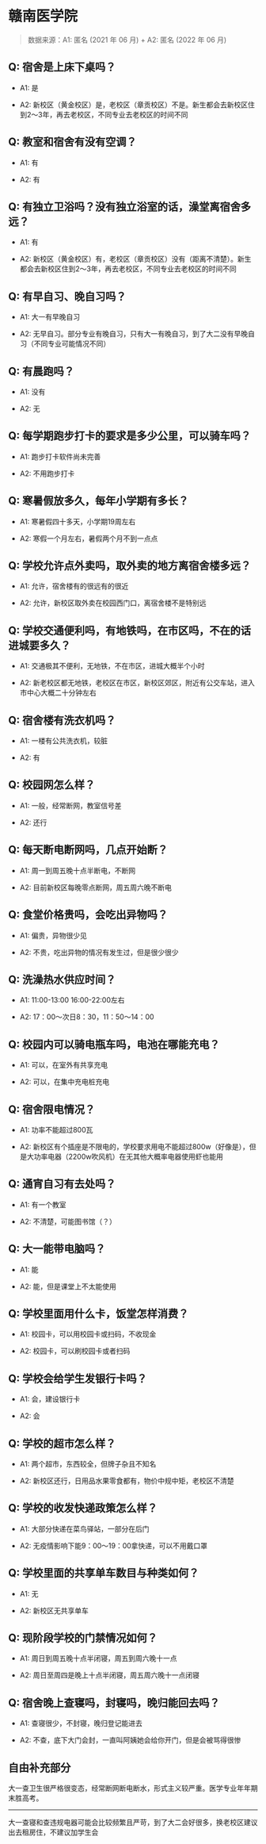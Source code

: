 # 赣南医学院

> 数据来源：A1: 匿名 (2021 年 06 月) + A2: 匿名 (2022 年 06 月)

## Q: 宿舍是上床下桌吗？

- A1: 是

- A2: 新校区（黄金校区）是，老校区（章贡校区）不是。新生都会去新校区住到2～3年，再去老校区，不同专业去老校区的时间不同

## Q: 教室和宿舍有没有空调？

- A1: 有

- A2: 有

## Q: 有独立卫浴吗？没有独立浴室的话，澡堂离宿舍多远？

- A1: 有

- A2: 新校区（黄金校区）有，老校区（章贡校区）没有（距离不清楚）。新生都会去新校区住到2～3年，再去老校区，不同专业去老校区的时间不同

## Q: 有早自习、晚自习吗？

- A1: 大一有早晚自习

- A2: 无早自习。部分专业有晚自习，只有大一有晚自习，到了大二没有早晚自习（不同专业可能情况不同）

## Q: 有晨跑吗？

- A1: 没有

- A2: 无

## Q: 每学期跑步打卡的要求是多少公里，可以骑车吗？

- A1: 跑步打卡软件尚未完善

- A2: 不用跑步打卡

## Q: 寒暑假放多久，每年小学期有多长？

- A1: 寒暑假四十多天，小学期19周左右

- A2: 寒假一个月左右，暑假两个月不到一点点

## Q: 学校允许点外卖吗，取外卖的地方离宿舍楼多远？

- A1: 允许，宿舍楼有的很远有的很近

- A2: 允许，新校区取外卖在校园西门口，离宿舍楼不是特别远

## Q: 学校交通便利吗，有地铁吗，在市区吗，不在的话进城要多久？

- A1: 交通极其不便利，无地铁，不在市区，进城大概半个小时

- A2: 新老校区都无地铁，老校区在市区，新校区郊区，附近有公交车站，进入市中心大概二十分钟左右

## Q: 宿舍楼有洗衣机吗？

- A1: 一楼有公共洗衣机，较脏

- A2: 有

## Q: 校园网怎么样？

- A1: 一般，经常断网，教室信号差

- A2: 还行

## Q: 每天断电断网吗，几点开始断？

- A1: 周一到周五晚十点半断电，不断网

- A2: 目前新校区每晚零点断网，周五周六晚不断电

## Q: 食堂价格贵吗，会吃出异物吗？

- A1: 偏贵，异物很少见

- A2: 不贵，吃出异物的情况有发生过，但是很少很少

## Q: 洗澡热水供应时间？

- A1: 11:00-13:00 16:00-22:00左右

- A2: 17：00～次日8：30，11：50～14：00

## Q: 校园内可以骑电瓶车吗，电池在哪能充电？

- A1: 可以，在室外有共享充电

- A2: 可以，在集中充电桩充电

## Q: 宿舍限电情况？

- A1: 功率不能超过800瓦

- A2: 新校区有个插座是不限电的，学校要求用电不能超过800w（好像是），但是大功率电器（2200w吹风机）在无其他大概率电器使用虾也能用

## Q: 通宵自习有去处吗？

- A1: 有一个教室

- A2: 不清楚，可能图书馆（？）

## Q: 大一能带电脑吗？

- A1: 能

- A2: 能，但是课堂上不太能使用

## Q: 学校里面用什么卡，饭堂怎样消费？

- A1: 校园卡，可以用校园卡或扫码，不收现金

- A2: 校园卡，可以刷校园卡或者扫码

## Q: 学校会给学生发银行卡吗？

- A1: 会，建设银行卡

- A2: 会

## Q: 学校的超市怎么样？

- A1: 两个超市，东西较全，但牌子杂且不知名

- A2: 新校区还行，日用品水果零食都有，物价中规中矩，老校区不清楚

## Q: 学校的收发快递政策怎么样？

- A1: 大部分快递在菜鸟驿站，一部分在后门

- A2: 无疫情影响下能9：00～19：00拿快递，可以不用戴口罩

## Q: 学校里面的共享单车数目与种类如何？

- A1: 无

- A2: 新校区无共享单车

## Q: 现阶段学校的门禁情况如何？

- A1: 周日到周五晚十点半闭寝，周五到周六晚十一点

- A2: 周日至周四是晚上十点半闭寝，周五周六晚十一点闭寝

## Q: 宿舍晚上查寝吗，封寝吗，晚归能回去吗？

- A1: 查寝很少，不封寝，晚归登记能进去

- A2: 不查，底下大门会封，一直叫阿姨她会给你开门，但是会被骂得很惨

## 自由补充部分

大一查卫生很严格很变态，经常断网断电断水，形式主义较严重。医学专业年年期末胜高考。

***

大一查寝和查违规电器可能会比较频繁且严苛，到了大二会好很多，换老校区建议出去租房住，不建议加学生会
